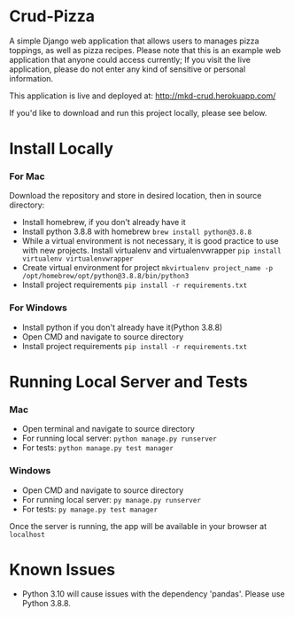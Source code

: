 # Crud-Pizza
A simple Django web application that allows users to manages pizza toppings, as well as pizza recipes. Please note that this is an example web application that anyone could access currently; If you visit the live application, please do not enter any kind of sensitive or personal information.

This application is live and deployed at: http://mkd-crud.herokuapp.com/

If you'd like to download and run this project locally, please see below.

# Install Locally
### For Mac

Download the repository and store in desired location, then in source directory:

* Install homebrew, if you don't already have it
* Install python 3.8.8 with homebrew ```brew install python@3.8.8```
* While a virtual environment is not necessary, it is good practice to use with new projects. Install virtualenv and virtualenvwrapper ```pip install virtualenv virtualenvwrapper```
* Create virtual environment for project ```mkvirtualenv project_name -p /opt/homebrew/opt/python@3.8.8/bin/python3```
* Install project requirements ```pip install -r requirements.txt```
    
### For Windows

* Install python if you don't already have it(Python 3.8.8)
* Open CMD and navigate to source directory
* Install project requirements ```pip install -r requirements.txt``` 


# Running Local Server and Tests

### Mac
* Open terminal and navigate to source directory
* For running local server: ```python manage.py runserver```
* For tests: ```python manage.py test manager```

### Windows
* Open CMD and navigate to source directory
* For running local server: ```py manage.py runserver```
* For tests: ```py manage.py test manager```

Once the server is running, the app will be available in your browser at ```localhost```

# Known Issues
* Python 3.10 will cause issues with the dependency 'pandas'. Please use Python 3.8.8.

